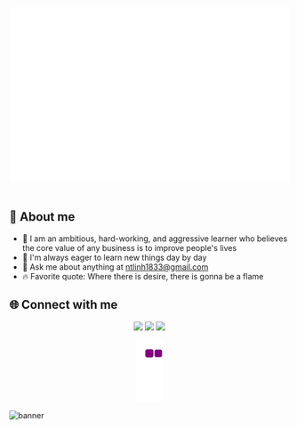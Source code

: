 <a href="#" target="_blank">
  <img src="svg/hi.svg" width="1200" alt="Click to see the source" />
</a>
<br><br/>

## 👋 About me<br>
- 🔭 I am an ambitious, hard-working, and aggressive learner who believes the core value of any business is to improve people's lives
- 🌱 I'm always eager to learn new things day by day
- 💬 Ask me about anything at ntlinh1833@gmail.com
- 🔥 Favorite quote: Where there is desire, there is gonna be a flame

## 🌐️ Connect with me
<div align="center">
  <a href="https://www.linkedin.com/in/nynhh01/"><img src="https://img.icons8.com/color/48/null/linkedin.png"/></a>
  <a href="https://www.facebook.com/nynhh"><img src="https://img.icons8.com/color/48/null/facebook.png"/></a>
  <a href="https://www.instagram.com/nynhh.03_/"><img src="https://img.icons8.com/cute-clipart/48/null/instagram-new.png"/></a>
</div>

<div align="center"> 

![snake gif](https://github.com/nynhh01/nynhh01/blob/output/github-contribution-grid-snake.gif)
  
</div>

<img alt="banner" style="width:100vw" src="https://raw.githubusercontent.com/halfrost/halfrost/master/icons/header_.png">
